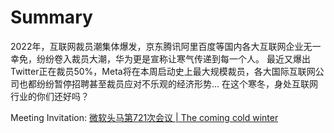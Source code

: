 # Summary

2022年，互联网裁员潮集体爆发，京东腾讯阿里百度等国内各大互联网企业无一幸免，纷纷卷入裁员大潮，华为更是宣称让寒气传递到每一个人。
最近又爆出Twitter正在裁员50%，Meta将在本周启动史上最大规模裁员，各大国际互联网公司也都纷纷暂停招聘甚至裁员应对不乐观的经济形势...
在这个寒冬，身处互联网行业的你们还好吗？

Meeting Invitation: [微软头马第721次会议 | The coming cold winter](https://mp.weixin.qq.com/s/6yUKKMIhHHqivv_UgGVblQ)
